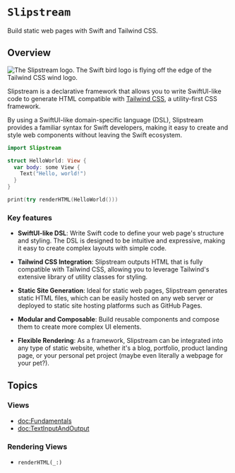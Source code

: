 # ``Slipstream``

Build static web pages with Swift and Tailwind CSS.

## Overview

![The Slipstream logo. The Swift bird logo is flying off the edge of the Tailwind CSS wind logo.](logo)

Slipstream is a declarative framework that allows you to write SwiftUI-like
code to generate HTML compatible with [Tailwind CSS](https://tailwindcss.com/docs/installation),
a utility-first CSS framework.

By using a SwiftUI-like domain-specific language (DSL), Slipstream provides a
familiar syntax for Swift developers, making it easy to create and style web
components without leaving the Swift ecosystem.

```swift
import Slipstream

struct HelloWorld: View {
  var body: some View {
    Text("Hello, world!")
  }
}

print(try renderHTML(HelloWorld()))
```


### Key features

- **SwiftUI-like DSL**: Write Swift code to define your web page's structure
  and styling. The DSL is designed to be intuitive and expressive, making it
  easy to create complex layouts with simple code.

- **Tailwind CSS Integration**: Slipstream outputs HTML that is fully
  compatible with Tailwind CSS, allowing you to leverage Tailwind's extensive
  library of utility classes for styling.

- **Static Site Generation**: Ideal for static web pages, Slipstream generates
  static HTML files, which can be easily hosted on any web server or deployed
  to static site hosting platforms such as GitHub Pages.

- **Modular and Composable**: Build reusable components and compose them to
  create more complex UI elements.

- **Flexible Rendering**: As a framework, Slipstream can be integrated into any
  type of static website, whether it's a blog, portfolio, product landing page,
  or your personal pet project (maybe even literally a webpage for your pet?). 

## Topics

### Views

- <doc:Fundamentals>
- <doc:TextInputAndOutput>

### Rendering Views

- ``renderHTML(_:)``

